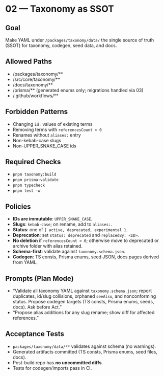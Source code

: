 # 02 — Taxonomy as SSOT

## Goal
Make YAML under `/packages/taxonomy/data/` the single source of truth (SSOT) for taxonomy, codegen, seed data, and docs.

## Allowed Paths
- /packages/taxonomy/**
- /src/core/taxonomy/**
- /docs/taxonomy/**
- /prisma/** (generated enums only; migrations handled via 03)
- /.github/workflows/**

## Forbidden Patterns
- Changing `id:` values of existing terms
- Removing terms with `referencesCount > 0`
- Renames without `aliases:` entry
- Non-kebab-case slugs
- Non-UPPER_SNAKE_CASE ids

## Required Checks
- `pnpm taxonomy:build`
- `pnpm prisma:validate`
- `pnpm typecheck`
- `pnpm test -w`

## Policies
- **IDs are immutable**: `UPPER_SNAKE_CASE`.
- **Slugs**: `kebab-case`; on rename, add to `aliases:`.
- **Status**: one of `{ active, deprecated, experimental }`.
- **Deprecation**: set `status: deprecated` and `replacedBy: <ID>`.
- **No deletion** if `referencesCount > 0`; otherwise move to deprecated or archive folder with alias retained.
- **Schema-first**: validate against `taxonomy.schema.json`.
- **Codegen**: TS consts, Prisma enums, seed JSON, docs pages derived from YAML.

## Prompts (Plan Mode)
- “Validate all taxonomy YAML against `taxonomy.schema.json`; report duplicates, id/slug collisions, orphaned `seeAlso`, and nonconforming status. Propose codegen targets (TS consts, Prisma enums, seeds, docs). Ask before Act.”
- “Propose alias additions for any slug rename; show diff for affected references.”

## Acceptance Tests
- `packages/taxonomy/data/**` validates against schema (no warnings).
- Generated artifacts committed (TS consts, Prisma enums, seed files, docs).
- Post-build repo has **no uncommitted diffs**.
- Tests for codegen/imports pass in CI.
